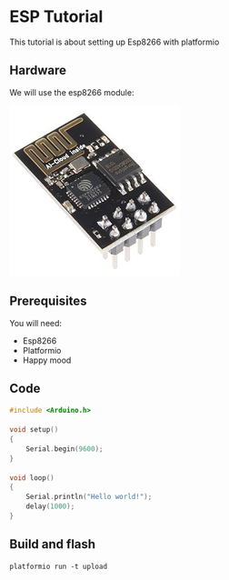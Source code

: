 # ESP Tutorial
This tutorial is about setting up Esp8266 with platformio


## Hardware

We will use the esp8266 module:

![alt text](../../media/esp/esp_basics.jpg "Esp8266")

## Prerequisites

You will need:
- Esp8266
- Platformio
- Happy mood

## Code

```c++
#include <Arduino.h>

void setup()
{
    Serial.begin(9600);
}

void loop()
{
    Serial.println("Hello world!");
    delay(1000);
}
```

## Build and flash

```ssh
platformio run -t upload
```